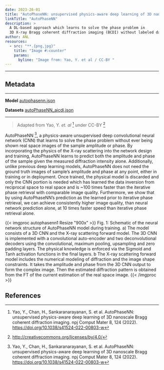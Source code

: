 ```yaml
---
date: 2023-26-01
title: "AutoPhaseNN: unsupervised physics-aware deep learning of 3D nanoscale Bragg coherent diffraction imaging"
linkTitle: "AutoPhaseNN"
description: >
  A DL-based approach which learns to solve the phase problem in
  3D X-ray Bragg coherent diffraction imaging (BCDI) without labeled data.
author: ANL
resources:
  - src: "**.{png,jpg}"
    title: "Image #:counter"
    params:
      byline: "Image from: Yao, Y. et al / CC-BY "
---
```


---

## Metadata

---

**Model** [autophasenn.json](https://github.com/icl-utk-edu/sabath/blob/main/var/sabath/assets/sabath/models/a/autophasenn.json)

**Datasets** [autoPhaseNN_aicdi.json](https://github.com/icl-utk-edu/sabath/blob/main/var/sabath/assets/sabath/datasets/a/autoPhaseNN_aicdi.json)

---

> Adapted from Yao, Y. _et. al_ [^1] under CC-BY [^2]

AutoPhaseNN [^1], a physics-aware unsupervised deep convolutional neural network
(CNN) that learns to solve the phase problem without ever being shown real space
images of the sample amplitude or phase. By incorporating the physics of the
X-ray scattering into the network design and training, AutoPhaseNN learns to
predict both the amplitude and phase of the sample given the measured
diffraction intensity alone. Additionally, unlike previous deep learning models,
AutoPhaseNN does not need the ground truth images of sample’s amplitude and
phase at any point, either in training or in deployment. Once trained, the
physical model is discarded and only the CNN portion is needed which has learned
the data inversion from reciprocal space to real space and is ~100 times faster
than the iterative phase retrieval with comparable image quality. Furthermore,
we show that by using AutoPhaseNN’s prediction as the learned prior to iterative
phase retrieval, we can achieve consistently higher image quality, than neural
network prediction alone, at 10 times faster speed than iterative phase
retrieval alone.

{{< imgproc autophasenn1 Resize "900x" >}}
Fig. 1: Schematic of the neural network structure of AutoPhaseNN model during training.
a) The model consists of a 3D CNN and the X-ray scattering forward model. The 3D
CNN is implemented with a convolutional auto-encoder and two deconvolutional
decoders using the convolutional, maximum pooling, upsampling and zero padding
layers. The physical knowledge is enforced via the Sigmoid and Tanh activation
functions in the final layers. b The X-ray scattering forward model includes the
numerical modeling of diffraction and the image shape constraints. It takes the
amplitude and phase from the 3D CNN output to form the complex image. Then the
estimated diffraction pattern is obtained from the FT of the current estimation
of the real space image.
{{< /imgproc >}}

## References

[^1]: Yao, Y., Chan, H., Sankaranarayanan, S. et al. AutoPhaseNN: unsupervised physics-aware deep learning of 3D nanoscale Bragg coherent diffraction imaging. npj Comput Mater 8, 124 (2022). https://doi.org/10.1038/s41524-022-00803-w
[^2]: http://creativecommons.org/licenses/by/4.0/
